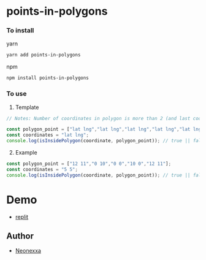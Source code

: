 # points-in-polygons

### To install

yarn
```sh
yarn add points-in-polygons
```
npm
```sh
npm install points-in-polygons
```

### To use

1. Template
```js
// Notes: Number of coordinates in polygon is more than 2 (and last coordinate should equal to first), max is unlimited,

const polygon_point = ["lat lng","lat lng","lat lng","lat lng","lat lng"];
const coordinates = "lat lng";
console.log(isInsidePolygon(coordinate, polygon_point)); // true || false
```
2. Example
```js
const polygon_point = ["12 11","0 10","0 0","10 0","12 11"];
const coordinates = "5 5";
console.log(isInsidePolygon(coordinate, polygon_point)); // true || false
```

# Demo
- [replit](https://replit.com/@firdaushishamud/polygonChecker#index.js)

## Author
- [Neonexxa](https://github.com/neonexxa)